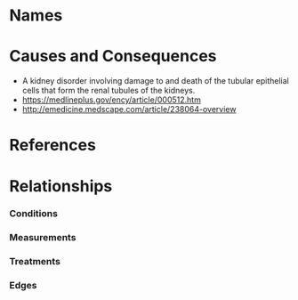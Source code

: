 # Names

# Causes and Consequences

- A kidney disorder involving damage to and death of the tubular epithelial cells that form the renal tubules of the kidneys.
- https://medlineplus.gov/ency/article/000512.htm
- http://emedicine.medscape.com/article/238064-overview

# References

# Relationships

### Conditions

### Measurements

### Treatments

### Edges